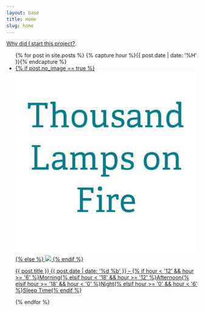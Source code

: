 ```yaml
---
layout: base
title: Home
slug: home
---
```

[Why did I start this project?](/about).

<ul class="block-list list">
{% for post in site.posts %}
{% capture hour %}{{ post.date | date: '%H' }}{% endcapture %}
<li>
<a class="media block-list__link" href="{{ post.url }}">
  {% if post.no_image == true %}
  <img class="image media__img" src="/images/default.jpg">
  {% else %}
  <img class="image media__img" src="/images{{ post.url }}.jpg">
  {% endif %}
  <p class="media__body">
    <span class="gamma title">{{ post.title }}</span>
    <span class="info epsilon">
      <date>{{ post.date | date: '%d %b' }}</date> &ndash;
      <time>{% if hour < '12' && hour >= '6' %}Morning{% elsif hour < '18' && hour >= '12' %}Afternoon{% elsif hour >= '18' && hour < '0' %}Night{% elsif hour >= '0' && hour < '6' %}Sleep Time{% endif %}</time>
    </span>
  </p>
</a>
</li>
{% endfor %}
</ul>
